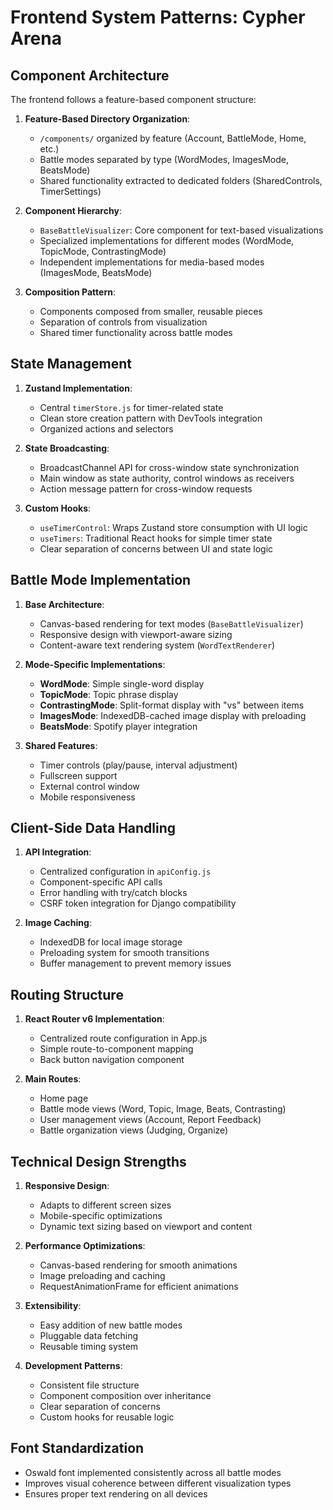 # Frontend System Patterns: Cypher Arena

## Component Architecture

The frontend follows a feature-based component structure:

1. **Feature-Based Directory Organization**:
   - `/components/` organized by feature (Account, BattleMode, Home, etc.)
   - Battle modes separated by type (WordModes, ImagesMode, BeatsMode)
   - Shared functionality extracted to dedicated folders (SharedControls, TimerSettings)

2. **Component Hierarchy**:
   - `BaseBattleVisualizer`: Core component for text-based visualizations
   - Specialized implementations for different modes (WordMode, TopicMode, ContrastingMode)
   - Independent implementations for media-based modes (ImagesMode, BeatsMode)

3. **Composition Pattern**:
   - Components composed from smaller, reusable pieces
   - Separation of controls from visualization
   - Shared timer functionality across battle modes

## State Management

1. **Zustand Implementation**:
   - Central `timerStore.js` for timer-related state
   - Clean store creation pattern with DevTools integration
   - Organized actions and selectors

2. **State Broadcasting**:
   - BroadcastChannel API for cross-window state synchronization
   - Main window as state authority, control windows as receivers
   - Action message pattern for cross-window requests

3. **Custom Hooks**:
   - `useTimerControl`: Wraps Zustand store consumption with UI logic
   - `useTimers`: Traditional React hooks for simple timer state
   - Clear separation of concerns between UI and state logic

## Battle Mode Implementation

1. **Base Architecture**:
   - Canvas-based rendering for text modes (`BaseBattleVisualizer`)
   - Responsive design with viewport-aware sizing
   - Content-aware text rendering system (`WordTextRenderer`)

2. **Mode-Specific Implementations**:
   - **WordMode**: Simple single-word display
   - **TopicMode**: Topic phrase display 
   - **ContrastingMode**: Split-format display with "vs" between items
   - **ImagesMode**: IndexedDB-cached image display with preloading
   - **BeatsMode**: Spotify player integration

3. **Shared Features**:
   - Timer controls (play/pause, interval adjustment)
   - Fullscreen support
   - External control window
   - Mobile responsiveness

## Client-Side Data Handling

1. **API Integration**:
   - Centralized configuration in `apiConfig.js`
   - Component-specific API calls
   - Error handling with try/catch blocks
   - CSRF token integration for Django compatibility

2. **Image Caching**:
   - IndexedDB for local image storage
   - Preloading system for smooth transitions
   - Buffer management to prevent memory issues

## Routing Structure

1. **React Router v6 Implementation**:
   - Centralized route configuration in App.js
   - Simple route-to-component mapping
   - Back button navigation component

2. **Main Routes**:
   - Home page
   - Battle mode views (Word, Topic, Image, Beats, Contrasting)
   - User management views (Account, Report Feedback)
   - Battle organization views (Judging, Organize)

## Technical Design Strengths

1. **Responsive Design**:
   - Adapts to different screen sizes
   - Mobile-specific optimizations
   - Dynamic text sizing based on viewport and content

2. **Performance Optimizations**:
   - Canvas-based rendering for smooth animations
   - Image preloading and caching
   - RequestAnimationFrame for efficient animations

3. **Extensibility**:
   - Easy addition of new battle modes
   - Pluggable data fetching
   - Reusable timing system

4. **Development Patterns**:
   - Consistent file structure
   - Component composition over inheritance
   - Clear separation of concerns
   - Custom hooks for reusable logic

## Font Standardization

- Oswald font implemented consistently across all battle modes
- Improves visual coherence between different visualization types
- Ensures proper text rendering on all devices